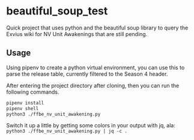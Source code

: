 # beautiful_soup_test

Quick project that uses python and the beautiful soup library to query the Exvius wiki for NV Unit Awakenings that are still pending.

## Usage

Using pipenv to create a python virtual environment, you can use this to parse the release table, currently filtered to the Season 4 header.

After entering the project directory after cloning, then you can run the following commands.

```bash
pipenv install
pipenv shell
python3 ./ffbe_nv_unit_awakening.py
```

Switch it up a little by getting some colors in your output with jq, ala: `python3 ./ffbe_nv_unit_awakening.py | jq -c .`
